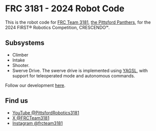 # FRC 3181 - 2024 Robot Code

This is the robot code for [FRC Team 3181](https://www.thebluealliance.com/team/3181), 
[the Pittsford Panthers](https://www.pittsfordrobotics.org/), for the 2024 FIRST® Robotics Competition, 
CRESCENDO℠.

## Subsystems

* Climber
* Intake
* Shooter.
* Swerve Drive. The swerve drive is implemented using [YAGSL](https://github.com/BroncBotz3481/YAGSL), with support for teleoperated mode and autonomous commands.

Follow our development 
[here](https://www.chiefdelphi.com/t/frc-3181-pittsford-robotics-2024-build-thread/443678).

## Find us

* [YouTube @PittsfordRobotics3181](https://www.youtube.com/@PittsfordRobotics3181)
* [X @FRCTeam3181](https://twitter.com/frcteam3181?lang=en)
* [Instagram @frcteam3181](https://www.instagram.com/frcteam3181/)
